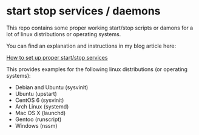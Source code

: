 # start stop services / daemons

This repo contains some proper working start/stop scripts or damons for a lot of linux distributions or operating systems.

You can find an explanation and instructions in my blog article here:

[How to set up proper start/stop services](http://blog.frd.mn/how-to-set-up-proper-startstop-services-ubuntu-debian-mac-windows/)

This provides examples for the following linux distributions (or operating systems):

* Debian and Ubuntu (sysvinit)
* Ubuntu (upstart)
* CentOS 6 (sysvinit)
* Arch Linux (systemd)
* Mac OS X (launchd)
* Gentoo (runscript)
* Windows (nssm)

